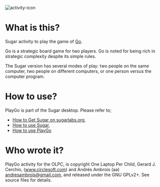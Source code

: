 ![activity-icon](activity/activity-go.svg)

What is this?
=============

Sugar activity to play the game of [Go](https://en.wikipedia.org/wiki/Go_(game)).

Go is a strategic board game for two players. Go is noted for being rich in strategic complexity despite its simple rules.

The Sugar version has several modes of play: two people on the same computer, two people on different computers, or one person versus the computer program.

How to use?
===========

PlayGo is part of the Sugar desktop.  Please refer to;

* [How to Get Sugar on sugarlabs.org](https://sugarlabs.org/),
* [How to use Sugar](https://help.sugarlabs.org/),
* [How to use PlayGo](https://help.sugarlabs.org/playgo.html)

Who wrote it?
=============

PlayGo activity for the OLPC, is copyright One Laptop Per Child, Gerard J. Cerchio, (www.circlesoft.com) and Andrés Ambrois (aa) andresambrois@gmail.com, and released under the GNU GPLv2+.  See source files for details.
